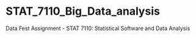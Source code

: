 # STAT_7110_Big_Data_analysis
Data Fest Assignment - STAT 7110: Statistical Software and Data Analysis
